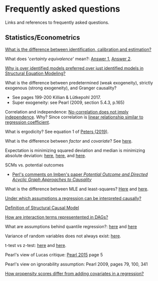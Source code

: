 # Frequently asked questions

Links and references to frequently asked questions.

## Statistics/Econometrics
[What is the difference between identification, calibration and estimation?](https://economics.stackexchange.com/a/36639)

What does '*certainty equivalence*' mean?: [Answer 1](https://economics.stackexchange.com/a/19898/5764), [Answer 2](https://economics.stackexchange.com/a/9554/61).

[Why is over identified models preferred over just identified models in Structural Equation Modeling?](https://stats.stackexchange.com/questions/183021/why-is-over-identified-models-preferred-over-just-identified-models-in-structura/183024)

What is the difference between predetermined (weak exogeneity), strictly exogenous (strong exogeneity), and Granger causality?
 - See pages 199-200 Killian & Lütkepohl 2017.
 - Super exogeneity: see Pearl (2009, section 5.4.3, p.165)

Correlation and independence: [No-correlation does not imply independence](https://en.wikipedia.org/wiki/Correlation_and_dependence#Correlation_and_independence). Why? Since correlation is [linear relationship similar to regression coefficient](https://stats.stackexchange.com/a/344619/162538).

What is ergodicity? See equation 1 of [Peters (2019)](https://www.nature.com/articles/s41567-019-0732-0.pdf).

What is the difference between *factor* and *covariate*? See [here](https://stats.stackexchange.com/a/70826/162538).

Expectation is minimizing squared deviation and median is minimizing absolute deviation: [here](http://gregorygundersen.com/blog/2019/10/04/expectation-median-opt/), [here](https://math.stackexchange.com/questions/113270/the-median-minimizes-the-sum-of-absolute-deviations-the-ell-1-norm), and [here](https://stats.stackexchange.com/questions/118/why-square-the-difference-instead-of-taking-the-absolute-value-in-standard-devia).

SCMs vs. potential outcomes
 - [Perl's comments on Imben's paper *Potential Outcome and Directed Acyclic Graph Approaches to Causality*](http://causality.cs.ucla.edu/blog/index.php/2020/01/29/on-imbens-comparison-of-two-approaches-to-empirical-economics/)
 
What is the difference between MLE and least-squares? [Here](https://stats.stackexchange.com/questions/143705/maximum-likelihood-method-vs-least-squares-method) and [here](https://stats.stackexchange.com/questions/12562/equivalence-between-least-squares-and-mle-in-gaussian-model).

[Under which assumptions a regression can be interpreted causally?](https://stats.stackexchange.com/a/493905/162538)

[Definition of Structural Causal Model](https://stats.stackexchange.com/a/312130/162538)

[How are interaction terms representented in DAGs?](https://stats.stackexchange.com/a/350132/162538)

What are assumptions behind quantile regression?: [here](https://stats.stackexchange.com/a/321001/162538) and [here](https://stats.stackexchange.com/a/39003/162538)

Variance of random variables does not always exist: [here](https://math.stackexchange.com/q/4007718).

t-test vs z-test: [here](https://stats.stackexchange.com/a/507081/162538) and [here](https://stats.stackexchange.com/a/61292/162538).

Pearl's view of Lucas critique: [Pearl 2015](https://ftp.cs.ucla.edu/pub/stat_ser/r391-reprint.pdf) page 5

Pearl's view on ignorability assumption: Pearl 2009, pages 79, 100, 341

[How propensity scores differ from adding covariates in a regression?](https://stats.stackexchange.com/questions/8604/how-are-propensity-scores-different-from-adding-covariates-in-a-regression-and)

